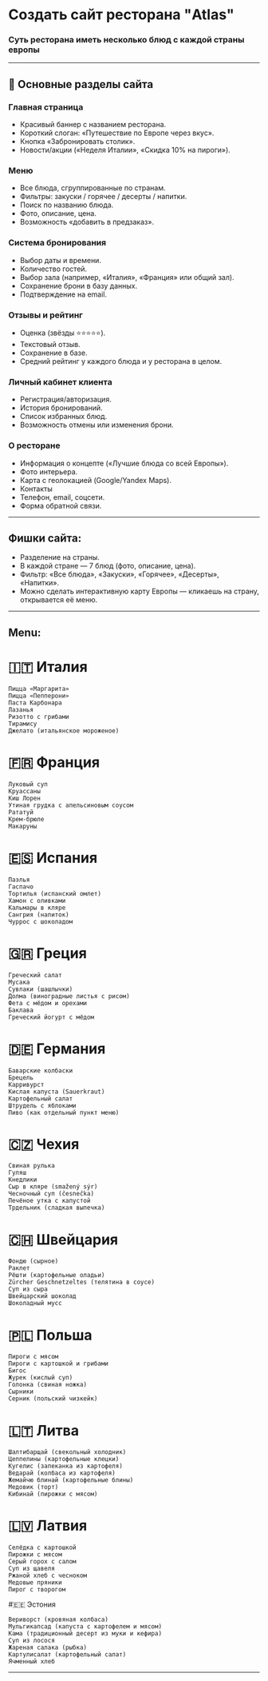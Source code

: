 # Создать сайт ресторана "Atlas" 
###    Суть ресторана иметь несколько блюд с каждой страны европы
------------------------------------------

## 📌 Основные разделы сайта

### Главная страница

* Красивый баннер с названием ресторана.
* Короткий слоган: «Путешествие по Европе через вкус».
* Кнопка «Забронировать столик».
* Новости/акции («Неделя Италии», «Скидка 10% на пироги»).

### Меню

* Все блюда, сгруппированные по странам.
* Фильтры: закуски / горячее / десерты / напитки.
* Поиск по названию блюда.
* Фото, описание, цена.
* Возможность «добавить в предзаказ».

### Система бронирования

* Выбор даты и времени.
* Количество гостей.
* Выбор зала (например, «Италия», «Франция» или общий зал).
* Сохранение брони в базу данных.
* Подтверждение на email.

### Отзывы и рейтинг

* Оценка (звёзды ⭐⭐⭐⭐⭐).
* Текстовый отзыв.
* Сохранение в базе.
* Средний рейтинг у каждого блюда и у ресторана в целом.

### Личный кабинет клиента

* Регистрация/авторизация.
* История бронирований.
* Список избранных блюд.
* Возможность отмены или изменения брони.

### О ресторане

* Информация о концепте («Лучшие блюда со всей Европы»).
* Фото интерьера.
* Карта с геолокацией (Google/Yandex Maps).
* Контакты
* Телефон, email, соцсети.
* Форма обратной связи.
--------------------- 
## Фишки сайта:
* Разделение на страны.
* В каждой стране — 7 блюд (фото, описание, цена).
* Фильтр: «Все блюда», «Закуски», «Горячее», «Десерты», «Напитки».
* Можно сделать интерактивную карту Европы — кликаешь на страну, открывается её меню.
------------------------------------------
## Menu:
# 🇮🇹 Италия

    Пицца «Маргарита»
    Пицца «Пепперони»
    Паста Карбонара
    Лазанья
    Ризотто с грибами
    Тирамису
    Джелато (итальянское мороженое)

# 🇫🇷 Франция

    Луковый суп
    Круассаны
    Киш Лорен
    Утиная грудка с апельсиновым соусом
    Рататуй
    Крем-брюле
    Макаруны

# 🇪🇸 Испания
    Паэлья
    Гаспачо
    Тортилья (испанский омлет)
    Хамон с оливками
    Кальмары в кляре
    Сангрия (напиток)
    Чуррос с шоколадом

# 🇬🇷 Греция 

    Греческий салат
    Мусака
    Сувлаки (шашлычки)
    Долма (виноградные листья с рисом)
    Фета с мёдом и орехами
    Баклава
    Греческий йогурт с мёдом

# 🇩🇪 Германия

    Баварские колбаски
    Брецель
    Карривурст
    Кислая капуста (Sauerkraut)
    Картофельный салат
    Штрудель с яблоками
    Пиво (как отдельный пункт меню)

# 🇨🇿 Чехия

    Свиная рулька
    Гуляш
    Кнедлики
    Сыр в кляре (smažený sýr)
    Чесночный суп (česnečka)
    Печёное утка с капустой
    Трдельник (сладкая выпечка)

# 🇨🇭 Швейцария

    Фондю (сырное)
    Раклет
    Рёшти (картофельные оладьи)
    Zürcher Geschnetzeltes (телятина в соусе)
    Суп из сыра
    Швейцарский шоколад
    Шоколадный мусс

# 🇵🇱 Польша

    Пироги с мясом
    Пироги с картошкой и грибами
    Бигос
    Журек (кислый суп)
    Голонка (свиная ножка)
    Сырники
    Серник (польский чизкейк)

# 🇱🇹 Литва

    Шалтибарщай (свекольный холодник)
    Цеппелины (картофельные клецки)
    Кугелис (запеканка из картофеля)
    Ведарай (колбаса из картофеля)
    Жемайчю блинай (картофельные блины)
    Медовик (торт)
    Кибинай (пирожки с мясом)

# 🇱🇻 Латвия

    Селёдка с картошкой
    Пирожки с мясом
    Серый горох с салом
    Суп из щавеля
    Ржаной хлеб с чесноком
    Медовые пряники
    Пирог с творогом

#🇪🇪 Эстония

    Вериворст (кровяная колбаса)
    Мульгикапсад (капуста с картофелем и мясом)
    Камa (традиционный десерт из муки и кефира)
    Суп из лосося
    Жареная салака (рыбка)
    Картулисалат (картофельный салат)
    Ячменный хлеб
------------------------------------------